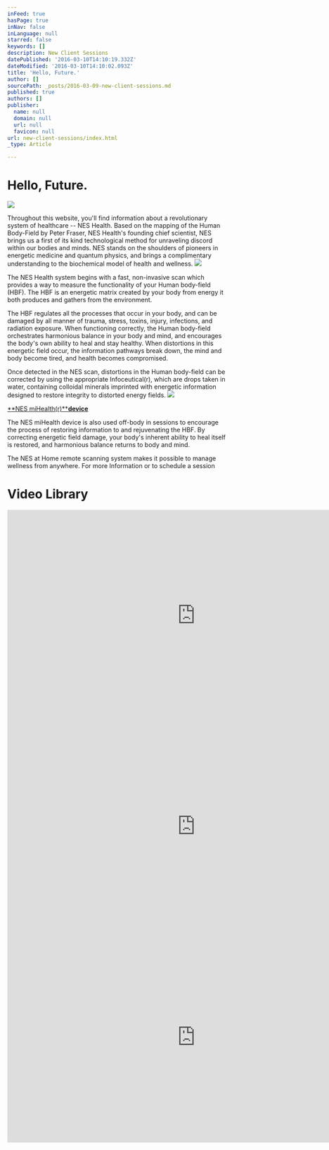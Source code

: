 ```yaml
---
inFeed: true
hasPage: true
inNav: false
inLanguage: null
starred: false
keywords: []
description: New Client Sessions
datePublished: '2016-03-10T14:10:19.332Z'
dateModified: '2016-03-10T14:10:02.093Z'
title: 'Hello, Future.'
author: []
sourcePath: _posts/2016-03-09-new-client-sessions.md
published: true
authors: []
publisher:
  name: null
  domain: null
  url: null
  favicon: null
url: new-client-sessions/index.html
_type: Article

---
```

# Hello, Future.
![](https://the-grid-user-content.s3-us-west-2.amazonaws.com/bcb3bc68-1ff4-4164-b71b-7dc8f04e785e.jpg)

Throughout this website, you'll find information about a revolutionary system of healthcare -- NES Health. Based on the mapping of the Human Body-Field by Peter Fraser, NES Health's founding chief scientist, NES brings us a first of its kind technological method for unraveling discord within our bodies and minds. NES stands on the shoulders of pioneers in energetic medicine and quantum physics, and brings a complimentary understanding to the biochemical model of health and wellness.
![](https://the-grid-user-content.s3-us-west-2.amazonaws.com/5de23066-5f70-4a26-a945-400eb9ce6b1e.jpg)

The NES Health system begins with a fast, non-invasive scan which provides a way to measure the functionality of your Human body-field (HBF). The HBF is an energetic matrix created by your body from energy it both produces and gathers from the environment.

The HBF regulates all the processes that occur in your body, and can be damaged by all manner of trauma, stress, toxins, injury, infections, and radiation exposure. When functioning correctly, the Human body-field orchestrates harmonious balance in your body and mind, and encourages the body's own ability to heal and stay healthy. When distortions in this energetic field occur, the information pathways break down, the mind and body become tired, and health becomes compromised.

Once detected in the NES scan, distortions in the Human body-field can be corrected by using the appropriate Infoceutical(r), which are drops taken in water, containing colloidal minerals imprinted with  energetic information designed to restore integrity to distorted energy fields.
![](https://the-grid-user-content.s3-us-west-2.amazonaws.com/5d07be23-db20-4a54-8610-1850317f0531.jpg)

[**NES miHealth(r)****device**][0]

The NES miHealth device is also used off-body in sessions to encourage the process of  restoring information to and rejuvenating the HBF. By correcting energetic field damage, your body's inherent ability to heal itself is restored, and harmonious balance returns to body and mind.

The NES at Home remote scanning system makes it possible to manage wellness from anywhere. For more Information or to schedule a session

# Video Library

<iframe width="854" height="480" src="https://www.youtube.com/embed/gM6dRCpV0fI" frameborder="0" allowfullscreen="" style=""></iframe>

<iframe width="854" height="480" src="https://www.youtube.com/embed/pHhFVLVimdk" frameborder="0" allowfullscreen="" style=""></iframe>

<iframe width="854" height="480" src="https://www.youtube.com/embed/9bOaK3VIZ1A" frameborder="0" allowfullscreen="" style=""></iframe>



[0]: http://www.neshealth.com/total-wellnes-system/nes-mihealth/